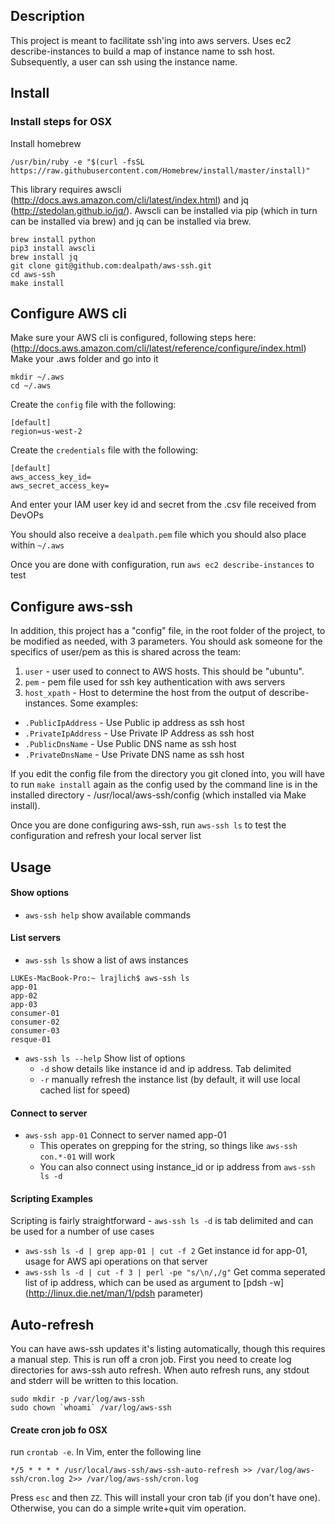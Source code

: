 ## Description
This project is meant to facilitate ssh'ing into aws servers. Uses ec2 describe-instances to build a map of instance name to ssh host. Subsequently, a user can ssh using the instance name.

## Install
### Install steps for OSX
Install homebrew
```
/usr/bin/ruby -e "$(curl -fsSL https://raw.githubusercontent.com/Homebrew/install/master/install)"
```
This library requires awscli (http://docs.aws.amazon.com/cli/latest/index.html) and jq (http://stedolan.github.io/jq/). Awscli can be installed via pip (which in turn can be installed via brew) and jq can be installed via brew.
```
brew install python
pip3 install awscli
brew install jq
git clone git@github.com:dealpath/aws-ssh.git
cd aws-ssh
make install
```
## Configure AWS cli
Make sure your AWS cli is configured, following steps here: (http://docs.aws.amazon.com/cli/latest/reference/configure/index.html)
Make your .aws folder and go into it
```
mkdir ~/.aws
cd ~/.aws
```
Create the ```config``` file with the following:
```
[default]
region=us-west-2
```
Create the ```credentials``` file with the following:
```
[default]
aws_access_key_id=
aws_secret_access_key=
```
And enter your IAM user key id and secret from the .csv file received from DevOPs

You should also receive a ```dealpath.pem``` file which you should also place within ```~/.aws```

Once you are done with configuration, run ```aws ec2 describe-instances``` to test

## Configure aws-ssh

In addition, this project has a "config" file, in the root folder of the project, to be modified as needed, with 3 parameters. You should ask someone for the specifics of user/pem as this is shared across the team:
 1. ```user``` - user used to connect to AWS hosts. This should be "ubuntu".
 2. ```pem``` - pem file used for ssh key authentication with aws servers
 3. ```host_xpath``` - Host to determine the host from the output of describe-instances. Some examples:
   * ```.PublicIpAddress``` - Use Public ip address as ssh host
   * ```.PrivateIpAddress``` - Use Private IP Address as ssh host
   * ```.PublicDnsName``` - Use Public DNS name as ssh host
   * ```.PrivateDnsName``` - Use Private DNS name as ssh host

If you edit the config file from the directory you git cloned into, you will have to run ```make install``` again as the config used by the command line is in the installed directory - /usr/local/aws-ssh/config (which installed via Make install).

Once you are done configuring aws-ssh, run ```aws-ssh ls``` to test the configuration and refresh your local server list

## Usage
#### Show options
* ```aws-ssh help``` show available commands

#### List servers
* ```aws-ssh ls``` show a list of aws instances
```
LUKEs-MacBook-Pro:~ lrajlich$ aws-ssh ls
app-01
app-02
app-03
consumer-01
consumer-02
consumer-03
resque-01
```
* ```aws-ssh ls --help``` Show list of options
  * ```-d``` show details like instance id and ip address. Tab delimited
  * ```-r``` manually refresh the instance list (by default, it will use local cached list for speed)

#### Connect to server
* ```aws-ssh app-01``` Connect to server named app-01
  * This operates on grepping for the string, so things like ```aws-ssh con.*-01``` will work
  * You can also connect using instance_id or ip address from ```aws-ssh ls -d```

#### Scripting Examples
Scripting is fairly straightforward - ```aws-ssh ls -d``` is tab delimited and can be used for a number of use cases
* ```aws-ssh ls -d | grep app-01 | cut -f 2``` Get instance id for app-01, usage for AWS api operations on that server
* ```aws-ssh ls -d | cut -f 3 | perl -pe "s/\n/,/g"``` Get comma seperated list of ip address, which can be used as argument to [pdsh -w](http://linux.die.net/man/1/pdsh parameter)

## Auto-refresh
You can have aws-ssh updates it's listing automatically, though this requires a manual step. This is run off a cron job. First you need to create log directories for aws-ssh auto refresh. When auto refresh runs, any stdout and stderr will be written to this location.
```
sudo mkdir -p /var/log/aws-ssh
sudo chown `whoami` /var/log/aws-ssh
```

#### Create cron job fo OSX 
run ```crontab -e```. In Vim, enter the following line
```
*/5 * * * * /usr/local/aws-ssh/aws-ssh-auto-refresh >> /var/log/aws-ssh/cron.log 2>> /var/log/aws-ssh/cron.log
```
Press ```esc``` and then ```ZZ```. This will install your cron tab (if you don't have one). Otherwise, you can do a simple write+quit vim operation.
